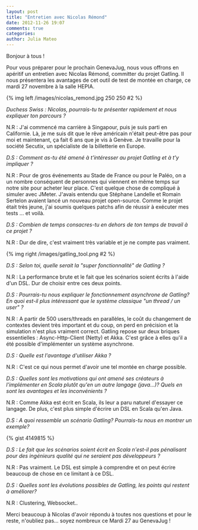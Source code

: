 ```yaml
---
layout: post
title: "Entretien avec Nicolas Rémond"
date: 2012-11-26 19:07
comments: true
categories: 
author: Julia Mateo
---
```

Bonjour à tous !

Pour vous préparer pour le prochain GenevaJug, nous vous offrons en apéritif un entretien avec Nicolas Rémond, committer du projet Gatling. Il nous présentera les avantages de cet outil de test de montée en charge, ce mardi 27 novembre à la salle HEPIA.

{% img left /images/nicolas_remond.jpg 250 250 #2 %}

_Duchess Swiss : Nicolas, pourrais-tu te présenter rapidement et nous expliquer ton parcours ?_

N.R :  J'ai commencé ma carrière à Singapour, puis je suis parti en Californie. Là, je me suis dit que le rêve américain n'était peut-être pas pour moi et maintenant, ça fait 6 ans que je vis à Genève. Je travaille pour la société Secutix, un spécialiste de la billetterie en Europe.

_D.S : Comment as-tu été amené à t'intéresser au projet Gatling et à t'y impliquer ?_

N.R : Pour de gros événements au Stade de France ou pour le Paléo, on a un nombre conséquent de personnes qui viennent en même temps sur notre site pour acheter leur place. C'est quelque chose de compliqué à simuler avec JMeter. J'avais entendu que Stéphane Landelle et Romain Sertelon avaient lancé un nouveau projet open-source. Comme le projet était très jeune, j'ai soumis quelques patchs afin de réussir à exécuter mes tests … et voilà. 

_D.S : Combien de temps consacres-tu en dehors de ton temps de travail à ce projet ?_

N.R : Dur de dire, c'est vraiment très variable et je ne compte pas vraiment. 

{% img right /images/gatling_tool.png  #2 %}

_D.S : Selon toi, quelle serait la "super fonctionnalité" de Gatling ?_

N.R : La performance brute et le fait que les scénarios soient écrits à l'aide d'un DSL. Dur de choisir entre ces deux points. 

_D.S : Pourrais-tu nous expliquer le fonctionnement asynchrone de Gatling? En quoi est-il plus intéressant que le système classique "un thread / un user" ?_

N.R : A partir de 500 users/threads en parallèles, le coût du changement de contextes devient très important et du coup, on perd en précision et la simulation n'est plus vraiment correct. Gatling repose sur deux briques essentielles : Async-Http-Client (Netty) et Akka. C'est grâce à elles qu'il a été possible d'implémenter un système asynchrone. 

_D.S : Quelle est l'avantage d'utiliser Akka ?_

N.R : C'est ce qui nous permet d'avoir une tel montée en charge possible. 

_D.S : Quelles sont les motivations qui ont amené ses créateurs à l'implémenter en Scala plutôt qu'en un autre langage (java...)? Quels en sont les avantages et les inconvénients ?_

N.R : Comme Akka est écrit en Scala, ils leur a paru naturel d'essayer ce langage. De plus, c'est plus simple d'écrire un DSL en Scala qu'en Java. 

_D.S : A quoi ressemble un scénario  Gatling? Pourrais-tu nous en montrer un exemple?_

{% gist 4149815 %}

_D.S : Le fait que les scénarios soient écrit en Scala n'est-il pas pénalisant pour des ingénieurs qualité qui ne seraient pas développeurs ?_

N.R : Pas vraiment. Le DSL est simple à comprendre et on peut écrire beaucoup de chose en ce limitant à ce DSL. 

_D.S : Quelles sont les évolutions possibles de Gatling, les points qui restent à améliorer?_

N.R : Clustering, Websocket..

Merci beaucoup à Nicolas d'avoir répondu à toutes nos questions et pour le reste, n'oubliez pas... soyez nombreux ce Mardi 27 au GenevaJug !
